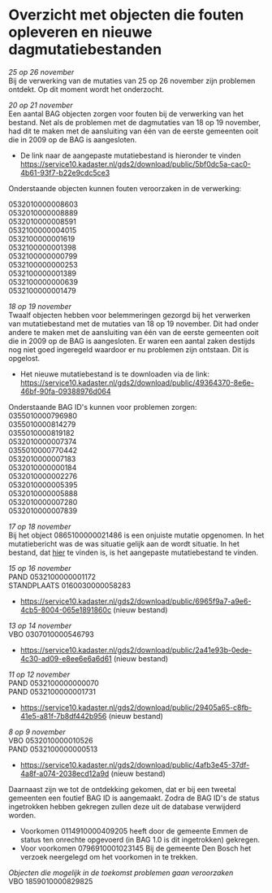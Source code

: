 
#  Overzicht met objecten die fouten opleveren en nieuwe dagmutatiebestanden

*25 op 26 november*  
Bij de verwerking van de mutaties van 25 op 26 november zijn problemen ontdekt. Op dit moment wordt het onderzocht.

*20 op 21 november*  
Een aantal BAG objecten zorgen voor fouten bij de verwerking van het bestand. Net als de problemen met de dagmutaties van 18 op 19 november, had dit te maken met de aansluiting van één van de eerste gemeenten ooit die in 2009 op de BAG is aangesloten.  
  
- De link naar de aangepaste mutatiebestand is hieronder te vinden  
https://service10.kadaster.nl/gds2/download/public/5bf0dc5a-cac0-4b61-93f7-b22e9cdc5ce3   
  
Onderstaande objecten kunnen fouten veroorzaken in de verwerking:  

0532010000008603  
0532010000008889  
0532010000008591  
0532100000004015  
0532100000001619  
0532100000001398  
0532100000000799  
0532100000000253  
0532100000001389  
0532100000000639  
0532100000001479

*18 op 19 november*  
Twaalf objecten hebben voor belemmeringen gezorgd bij het verwerken van mutatiebestand met de mutaties van 18 op 19 november. Dit had onder andere te maken met de aansluiting van één van de eerste gemeenten ooit die in 2009 op de BAG is aangesloten. Er waren een aantal zaken destijds nog niet goed ingeregeld waardoor er nu problemen zijn ontstaan. Dit is opgelost.  

- Het nieuwe mutatiebestand is te downloaden via de link:  
https://service10.kadaster.nl/gds2/download/public/49364370-8e6e-46bf-90fa-09388976d064 
  
Onderstaande BAG ID's kunnen voor problemen zorgen:  
0355010000796980  
0355010000814279  
0355010000819182  
0532010000007374  
0355010000770442  
0532010000007183  
0532010000000184  
0532010000002276  
0532010000005395  
0532010000005888  
0532010000007280  
0532010000007839

*17 op 18 november*  
Bij het object 0865100000021486 is een onjuiste mutatie opgenomen. In het mutatiebericht was de was situatie gelijk aan de wordt situatie. In het bestand, dat [hier](https://github.com/kadaster/bag-leveranciers/blob/master/BAG%20mutatie%20perikelen/DNLDLXAM02-648756-5056276-17112019-18112019.zip)  te vinden is, is het aangepaste mutatiebestand te vinden.

*15 op 16 november*  
PAND 0532100000001172  
STANDPLAATS 0160030000058283 
- https://service10.kadaster.nl/gds2/download/public/6965f9a7-a9e6-4cb5-8004-065e1891860c (nieuw bestand)

*13 op 14 november*  
VBO 0307010000546793 
- https://service10.kadaster.nl/gds2/download/public/2a41e93b-0ede-4c30-ad09-e8ee6e6a6d61 (nieuw bestand)

*11 op 12 november*  
PAND 0532100000000070  
PAND 0532100000001731  
- https://service10.kadaster.nl/gds2/download/public/29405a65-c8fb-41e5-a81f-7b8df442b956 (nieuw bestand)

*8 op 9 november*  
VBO 0532010000010526  
PAND 0532100000000513
- https://service10.kadaster.nl/gds2/download/public/4afb3e45-37df-4a8f-a074-2038ecd12a9d (nieuw bestand)

Daarnaast zijn we tot de ontdekking gekomen, dat er bij een tweetal gemeenten een foutief BAG ID is aangemaakt. Zodra de BAG ID's de status ingetrokken hebben gekregen zullen deze uit de database verwijderd worden. 
- Voorkomen 0114910000409205 heeft door de gemeente Emmen de status ten onrechte opgevoerd (in BAG 1.0 is dit ingetrokken) gekregen.
- Voor voorkomen 0796910001023145 Bij de gemeente Den Bosch het verzoek neergelegd om het voorkomen in te trekken.

*Objecten die mogelijk in de toekomst problemen gaan veroorzaken*  
VBO 1859010000829825
